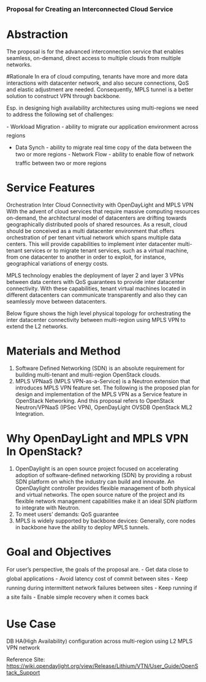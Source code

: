 ### Proposal for Creating an Interconnected Cloud Service

# Abstraction
The proposal is for the advanced interconnection service that enables seamless, on-demand, direct access to multiple clouds from multiple networks.

#Rationale
In era of cloud computing, tenants have more and more data interactions with datacenter network, and also secure connections, QoS and elastic adjustment are needed. Consequently, MPLS tunnel is a better solution to construct VPN through backbone.

Esp. in designing high availability architectures using multi-regions we need to address the following set of challenges:

- Workload Migration - ability to migrate our application environment across regions
- Data Synch - ability to migrate real time copy of the data between the two or more regions
- Network Flow - ability to enable flow of network traffic between two or more regions

# Service Features
Orchestration Inter Cloud Connectivity with OpenDayLight and MPLS VPN 
With the advent of cloud services that require massive computing resources on-demand, the architectural model of datacenters are drifting towards geographically distributed pools of shared resources. As a result, cloud should be conceived as a multi datacenter environment that offers orchestration of per tenant virtual network which spans multiple data centers. This will provide capabilities to implement inter datacenter multi-tenant services or to migrate tenant services, such as a virtual machine, from one datacenter to another in order to exploit, for instance, geographical variations of energy costs.

MPLS technology enables the deployment of layer 2 and layer 3 VPNs between data centers with QoS guarantees to provide inter datacenter connectivity. With these capabilities, tenant virtual machines located in different datacenters can communicate transparently and also they can seamlessly move between datacenters. 

Below figure shows the high level physical topology for orchestrating the inter datacenter connectivity between multi-region using MPLS VPN to extend the L2 networks.

 

# Materials and Method
1.	Software Defined Networking (SDN) is an absolute requirement for building multi-tenant and multi-region OpenStack clouds.
2.	MPLS VPNaaS (MPLS VPN-as-a-Service) is a Neutron extension that introduces MPLS VPN feature set.
The following is the proposed plan for design and implementation of the MPLS VPN as a Service feature in OpenStack Networking. And this proposal refers to OpenStack Neutron/VPNaaS (IPSec VPN), OpenDayLight OVSDB OpenStack ML2 Integration.

# Why OpenDayLight and MPLS VPN In OpenStack?
1.	OpenDaylight is an open source project focused on accelerating adoption of software-defined networking (SDN) by providing a robust SDN platform on which the industry can build and innovate. An OpenDaylight controller provides flexible management of both physical and virtual networks. The open source nature of the project and its flexible network management capabilities make it an ideal SDN platform to integrate with Neutron. 
2.	To meet users’ demands: QoS guarantee
3.	MPLS is widely supported by backbone devices: Generally, core nodes in backbone have the ability to deploy MPLS tunnels.

# Goal and Objectives
For user’s perspective, the goals of the proposal are.
- Get data close to global applications
- Avoid latency cost of commit between sites
- Keep running during intermittent network failures between sites
- Keep running if a site fails
- Enable simple recovery when it comes back

# Use Case 
DB HA(High Availability) configuration across multi-region using L2 MPLS VPN network

Reference Site: https://wiki.opendaylight.org/view/Release/Lithium/VTN/User_Guide/OpenStack_Support

